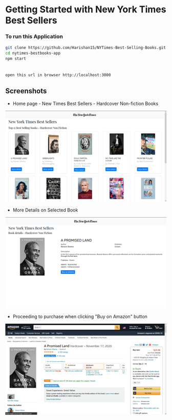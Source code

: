 # Getting Started with New York Times Best Sellers

### To run this Application

  ```sh
  git clone https://github.com/Harishan15/NYTimes-Best-Selling-Books.git
  cd nytimes-bestbooks-app
  npm start
  
  
  open this url in browser http://localhost:3000
  ```
  
## Screenshots

- Home page - New Times Best Sellers - Hardcover Non-fiction Books

![Image for Homepage](https://github.com/Harishan15/NYTimes-Best-Selling-Books/blob/main/src/images/Screenshot%20(394).png)

- More Details on Selected Book

![Image for More Details of the Selected book](https://github.com/Harishan15/NYTimes-Best-Selling-Books/blob/main/src/images/Screenshot%20(395).png)

- Proceeding to purchase when clicking "Buy on Amazon" button

![Image for Proceed to purchase on Amazon](https://github.com/Harishan15/NYTimes-Best-Selling-Books/blob/main/src/images/Screenshot%20(396).png)
